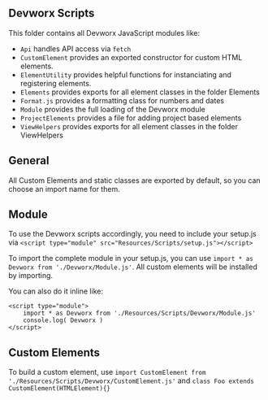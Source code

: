<h2>Devworx Scripts</h2>

<p>This folder contains all Devworx JavaScript modules like:</p>
<ul>
  <li><code>Api</code> handles API access via <code>fetch</code></li>
  <li><code>CustomElement</code> provides an exported constructor for custom HTML elements.</li>
  <li><code>ElementUtility</code> provides helpful functions for instanciating and registering elements.</li>
  <li><code>Elements</code> provides exports for all element classes in the folder Elements</li>
  <li><code>Format.js</code> provides a formatting class for numbers and dates</li>
  <li><code>Module</code> provides the full loading of the Devworx module</li>
  <li><code>ProjectElements</code> provides a file for adding project based elements</li>
  <li><code>ViewHelpers</code> provides exports for all element classes in the folder ViewHelpers</li>
</ul>

<h2>General</h2>
<p>All Custom Elements and static classes are exported by default, so you can choose an import name for them.</p>

<h2>Module</h2>
<p>To use the Devworx scripts accordingly, you need to include your setup.js via <code>&lt;script type="module" src="Resources/Scripts/setup.js"&gt;&lt;/script&gt;</code></p>
<p>To import the complete module in your setup.js, you can use <code>import * as Devworx from './Devworx/Module.js'</code>. All custom elements will be installed by importing.</p>
<p>You can also do it inline like:</p>
<code>&lt;script type="module"&gt;
    import * as Devworx from './Resources/Scripts/Devworx/Module.js'
    console.log( Devworx )
&lt;/script&gt;</code>

<h2>Custom Elements</h2>
<p>To build a custom element, use <code>import CustomElement from './Resources/Scripts/Devworx/CustomElement.js'</code> and <code>class Foo extends CustomElement(HTMLElement){}</code></p>
